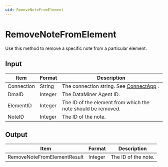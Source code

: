 ```yaml
---
uid: RemoveNoteFromElement
---
```


# RemoveNoteFromElement

Use this method to remove a specific note from a particular element.

## Input

| Item       | Format  | Description                                                                          |
|------------|---------|--------------------------------------------------------------------------------------|
| Connection | String  | The connection string. See [ConnectApp](xref:ConnectApp) . |
| DmaID      | Integer | The DataMiner Agent ID.                                                              |
| ElementID  | Integer | The ID of the element from which the note should be removed.                         |
| NoteID     | Integer | The ID of the note.                                                                  |

## Output

| Item                         | Format  | Description         |
|------------------------------|---------|---------------------|
| RemoveNoteFrom­ElementResult | Integer | The ID of the note. |

